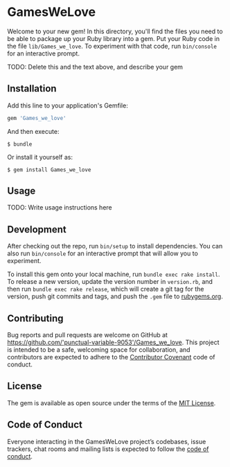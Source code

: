 # GamesWeLove

Welcome to your new gem! In this directory, you'll find the files you need to be able to package up your Ruby library into a gem. Put your Ruby code in the file `lib/Games_we_love`. To experiment with that code, run `bin/console` for an interactive prompt.

TODO: Delete this and the text above, and describe your gem

## Installation

Add this line to your application's Gemfile:

```ruby
gem 'Games_we_love'
```

And then execute:

    $ bundle

Or install it yourself as:

    $ gem install Games_we_love

## Usage

TODO: Write usage instructions here

## Development

After checking out the repo, run `bin/setup` to install dependencies. You can also run `bin/console` for an interactive prompt that will allow you to experiment.

To install this gem onto your local machine, run `bundle exec rake install`. To release a new version, update the version number in `version.rb`, and then run `bundle exec rake release`, which will create a git tag for the version, push git commits and tags, and push the `.gem` file to [rubygems.org](https://rubygems.org).

## Contributing

Bug reports and pull requests are welcome on GitHub at https://github.com/'punctual-variable-9053'/Games_we_love. This project is intended to be a safe, welcoming space for collaboration, and contributors are expected to adhere to the [Contributor Covenant](http://contributor-covenant.org) code of conduct.

## License

The gem is available as open source under the terms of the [MIT License](https://opensource.org/licenses/MIT).

## Code of Conduct

Everyone interacting in the GamesWeLove project’s codebases, issue trackers, chat rooms and mailing lists is expected to follow the [code of conduct](https://github.com/'punctual-variable-9053'/Games_we_love/blob/master/CODE_OF_CONDUCT.md).
